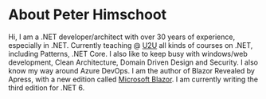 # About Peter Himschoot

Hi, I am a .NET developer/architect with over 30 years of experience, especially in .NET. Currently teaching @ [U2U](https://www.u2u.be) all kinds of courses on .NET, including Patterns, .NET Core. I also like to keep busy with windows/web development, Clean Architecture, Domain Driven Design and Security. I also know my way around Azure DevOps. I am the author of Blazor Revealed by Apress, with a new edition called [Microsoft Blazor](https://www.apress.com/gp/book/9781484259276). I am currently writing the third edition for .NET 6.




<!--
### Hi there 👋

**PeterHimschoot/PeterHimschoot** is a ✨ _special_ ✨ repository because its `README.md` (this file) appears on your GitHub profile.

Here are some ideas to get you started:

- 🔭 I’m currently working on ...
- 🌱 I’m currently learning ...
- 👯 I’m looking to collaborate on ...
- 🤔 I’m looking for help with ...
- 💬 Ask me about ...
- 📫 How to reach me: ...
- 😄 Pronouns: ...
- ⚡ Fun fact: ...
-->
